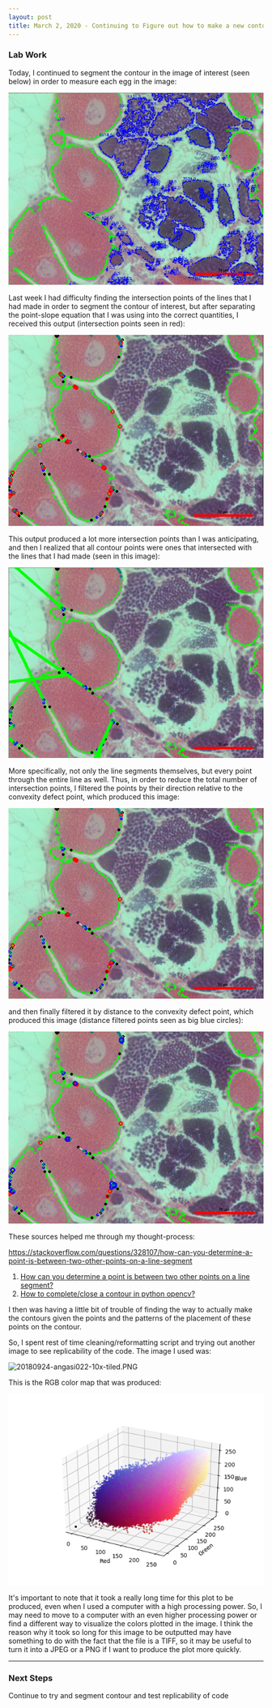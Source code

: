 ```yaml
---
layout: post
title: March 2, 2020 - Continuing to Figure out how to make a new contour
---
```


### Lab Work

Today, I continued to segment the contour in the image of interest (seen below) in order to measure each egg in the image:

![segmentation_result_162.PNG](https://github.com/H-Ra/h-ra.github.io/blob/master/images/segmentation_result_162.PNG?raw=true)

Last week I had difficulty finding the intersection points of the lines that I had made in order to segment the contour of interest, but after separating the point-slope equation that I was using into the correct quantities, I received this output (intersection points seen in red):

![all_intersections_round1.PNG](https://github.com/H-Ra/h-ra.github.io/blob/master/images/all_intersections_round1.PNG?raw=true)

This output produced a lot more intersection points than I was anticipating, and then I realized that all contour points were ones that intersected with the lines that I had made (seen in this image):

![convert_lines_to_points.PNG](https://github.com/H-Ra/h-ra.github.io/blob/master/images/convert_lines_to_points.PNG?raw=true)

More specifically, not only the line segments themselves, but every point through the entire line as well. Thus, in order to reduce the total number of intersection points, I filtered the points by their direction relative to the convexity defect point, which produced this image:

![all_intersections_round2.PNG](https://github.com/H-Ra/h-ra.github.io/blob/master/images/all_intersections_round2.PNG?raw=true)

and then finally filtered it by distance to the convexity defect point, which produced this image (distance filtered points seen as big blue circles):

![first_intersection_round1.PNG](https://github.com/H-Ra/h-ra.github.io/blob/master/images/first_intersection_round1.PNG?raw=true)

These sources helped me through my thought-process:

https://stackoverflow.com/questions/328107/how-can-you-determine-a-point-is-between-two-other-points-on-a-line-segment

1. [How can you determine a point is between two other points on a line segment?](https://stackoverflow.com/questions/43009923/how-to-complete-close-a-contour-in-python-opencv)
2. [How to complete/close a contour in python opencv?](https://stackoverflow.com/questions/43009923/how-to-complete-close-a-contour-in-python-opencv)

I then was having a little bit of trouble of finding the way to actually make the contours given the points and the patterns of the placement of these points on the contour. 

So, I spent rest of time cleaning/reformatting script and trying out another image to see replicability of the code. The image I used was: 

![20180924-angasi022-10x-tiled.PNG](https://github.com/H-Ra/h-ra.github.io/blob/master/images/20180924-angasi022-10x-tiled.PNG?raw=true)

This is the RGB color map that was produced:


![angasi022_hsv](https://github.com/H-Ra/h-ra.github.io/blob/master/images/angasi022_hsv.PNG?raw=true)

It's important to note that it took a really long time for this plot to be produced, even when I used a computer with a high processing power. So, I may need to move to a computer with an even higher processing power or find a different way to visualize the colors plotted in the image. I think the reason why it took so long for this image to be outputted may have something to do with the fact that the file is a TIFF, so it may be useful to turn it into a JPEG or a PNG if I want to produce the plot more quickly.

---

### Next Steps

Continue to try and segment contour and test replicability of code

